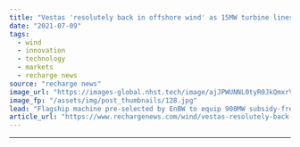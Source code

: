 ```yaml
---
title: "Vestas 'resolutely back in offshore wind' as 15MW turbine lines up North Sea debut"
date: "2021-07-09"
tags: 
  - wind
  - innovation
  - technology
  - markets
  - recharge news
source: "recharge news"
image_url: "https://images-global.nhst.tech/image/ajJPWUNNL0tyR0JkQmxrVW8zSlJxdXpCdS93L2g0dEVBd05WYjdFK2lRND0=/nhst/binary/8a4fc66ee10ab1065882816ee1a09114"
image_fp: "/assets/img/post_thumbnails/128.jpg"
lead: "Flagship machine pre-selected by EnBW to equip 900MW subsidy-free project off Germany"
article_url: "https://www.rechargenews.com/wind/vestas-resolutely-back-in-offshore-wind-as-15mw-turbine-lines-up-north-sea-debut/2-1-1038178"
---
```


---
